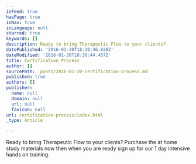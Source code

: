 ```yaml
---
inFeed: true
hasPage: true
inNav: true
inLanguage: null
starred: true
keywords: []
description: Ready to bring Therapeutic Flow to your clients?
datePublished: '2016-01-30T18:30:46.828Z'
dateModified: '2016-01-30T18:30:44.467Z'
title: Certification Process
author: []
sourcePath: _posts/2016-01-30-certification-process.md
published: true
authors: []
publisher:
  name: null
  domain: null
  url: null
  favicon: null
url: certification-process/index.html
_type: Article

---
```

Ready to bring Therapeutic Flow to your clients? Purchase the at home study materials now then when you are ready sign up for our 1 day intensive hands on training.